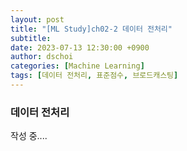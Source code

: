 ```yaml
---
layout: post
title: "[ML Study]ch02-2 데이터 전처리"
subtitle: 
date: 2023-07-13 12:30:00 +0900
author: dschoi
categories: [Machine Learning]
tags: [데이터 전처리, 표준점수, 브로드캐스팅]
---
```


### 데이터 전처리
작성 중....